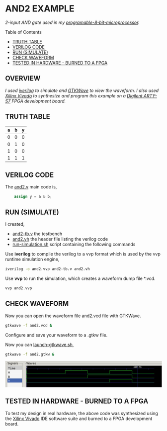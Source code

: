 # AND2 EXAMPLE

_2-input AND gate used in my
[programable-8-bit-microprocessor](https://github.com/JeffDeCola/my-verilog-examples/tree/master/systems/microprocessors/programable-8-bit-microprocessor)._

Table of Contents

* [TRUTH TABLE](https://github.com/JeffDeCola/my-verilog-examples/tree/master/basic-code/combinational-logic/and2#truth-table)
* [VERILOG CODE](https://github.com/JeffDeCola/my-verilog-examples/tree/master/basic-code/combinational-logic/and2#verilog-code)
* [RUN (SIMULATE)](https://github.com/JeffDeCola/my-verilog-examples/tree/master/basic-code/combinational-logic/and2#run-simulate)
* [CHECK WAVEFORM](https://github.com/JeffDeCola/my-verilog-examples/tree/master/basic-code/combinational-logic/and2#check-waveform)
* [TESTED IN HARDWARE - BURNED TO A FPGA](https://github.com/JeffDeCola/my-verilog-examples/tree/master/basic-code/combinational-logic/and2#tested-in-hardware---burned-to-a-fpga)

## OVERVIEW

_I used
[iverilog](https://github.com/JeffDeCola/my-cheat-sheets/tree/master/hardware/tools/simulation/iverilog-cheat-sheet)
to simulate and
[GTKWave](https://github.com/JeffDeCola/my-cheat-sheets/tree/master/hardware/tools/simulation/gtkwave-cheat-sheet)
to view the waveform. I also used
[Xilinx Vivado](https://github.com/JeffDeCola/my-cheat-sheets/tree/master/hardware/tools/synthesis/xilinx-vivado-cheat-sheet)
to synthesize and program this example on a
[Digilent ARTY-S7](https://github.com/JeffDeCola/my-cheat-sheets/tree/master/hardware/development/fpga-development-boards/digilent-arty-s7-cheat-sheet)
FPGA development board._

## TRUTH TABLE

| a     | b     | y     |
|:-----:|:-----:|:-----:|
| 0     | 0     | 0     |
| 0     | 1     | 0     |
| 1     | 0     | 0     |
| 1     | 1     | 1     |

## VERILOG CODE

The
[and2.v](https://github.com/JeffDeCola/my-verilog-examples/blob/master/basic-code/combinational-logic/and2/and2.v)
main code is,

```verilog
    assign y = a & b;
```

## RUN (SIMULATE)

I created,

* [and2-tb.v](https://github.com/JeffDeCola/my-verilog-examples/blob/master/basic-code/combinational-logic/and2/and2-tb.v)
the testbench
* [and2.vh](https://github.com/JeffDeCola/my-verilog-examples/blob/master/basic-code/combinational-logic/and2/and2.vh)
the header file listing the verilog code
* [run-simulation.sh](https://github.com/JeffDeCola/my-verilog-examples/blob/master/basic-code/combinational-logic/and2/run-simuation.sh)
script containing the following commands

Use **iverilog** to compile the verilog to a vvp format
which is used by the vvp runtime simulation engine,

```bash
iverilog -o and2.vvp and2-tb.v and2.vh
```

Use **vvp** to run the simulation, which creates a waveform dump file *.vcd.

```bash
vvp and2.vvp
```

## CHECK WAVEFORM

Now you can open the waveform file and2.vcd file with GTKWave.

```bash
gtkwave -f and2.vcd &
```

Configure and save your waveform to a .gtkw file.

Now you can
[launch-gtkwave.sh](https://github.com/JeffDeCola/my-verilog-examples/blob/master/launch-GTKWave-script/launch-gtkwave.sh),

```bash
gtkwave -f and2.gtkw &
```

![and2-waveform.jpg](../../../docs/pics/and2-waveform.jpg)

## TESTED IN HARDWARE - BURNED TO A FPGA

To test my design in real hardware, the above code was synthesized using the
[Xilinx Vivado](https://github.com/JeffDeCola/my-cheat-sheets/tree/master/hardware/tools/synthesis/xilinx-vivado-cheat-sheet)
IDE software suite and burned to a FPGA development board.
